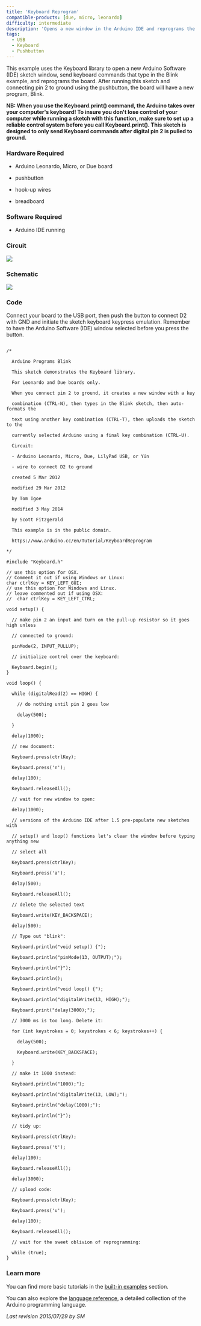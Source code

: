 ```yaml
---
title: 'Keyboard Reprogram'
compatible-products: [due, micro, leonardo]
difficulty: intermediate
description: 'Opens a new window in the Arduino IDE and reprograms the Leonardo with a simple blink program.'
tags: 
  - USB
  - Keyboard
  - Pushbutton
---
```


This example uses the Keyboard library to open a new Arduino Software (IDE) sketch window, send keyboard commands that type in the Blink example, and reprograms the board. After running this sketch and connecting pin 2 to ground using the pushbutton, the board will have a new program, Blink.

**NB:  When you use the Keyboard.print() command, the Arduino takes over your computer's keyboard! To insure you don't lose control of your computer while running a sketch with this function, make sure to set up a reliable control system before you call Keyboard.print(). This sketch is designed to only send Keyboard commands after digital pin 2 is pulled to ground.**

### Hardware Required

- Arduino Leonardo, Micro, or Due board

- pushbutton

- hook-up wires

- breadboard

### Software Required

- Arduino IDE running

### Circuit


![](assets/circuit.png)


### Schematic

![](assets/schematic.png)

### Code

Connect your board to the USB port, then push the button to connect D2 with GND and initiate the sketch keyboard keypress emulation. Remember to have the Arduino Software (IDE) window selected before you press the button.

```arduino

/*

  Arduino Programs Blink

  This sketch demonstrates the Keyboard library.

  For Leonardo and Due boards only.

  When you connect pin 2 to ground, it creates a new window with a key

  combination (CTRL-N), then types in the Blink sketch, then auto-formats the

  text using another key combination (CTRL-T), then uploads the sketch to the

  currently selected Arduino using a final key combination (CTRL-U).

  Circuit:

  - Arduino Leonardo, Micro, Due, LilyPad USB, or Yún

  - wire to connect D2 to ground

  created 5 Mar 2012

  modified 29 Mar 2012

  by Tom Igoe

  modified 3 May 2014

  by Scott Fitzgerald

  This example is in the public domain.

  https://www.arduino.cc/en/Tutorial/KeyboardReprogram

*/

#include "Keyboard.h"

// use this option for OSX.
// Comment it out if using Windows or Linux:
char ctrlKey = KEY_LEFT_GUI;
// use this option for Windows and Linux.
// leave commented out if using OSX:
//  char ctrlKey = KEY_LEFT_CTRL;

void setup() {

  // make pin 2 an input and turn on the pull-up resistor so it goes high unless

  // connected to ground:

  pinMode(2, INPUT_PULLUP);

  // initialize control over the keyboard:

  Keyboard.begin();
}

void loop() {

  while (digitalRead(2) == HIGH) {

    // do nothing until pin 2 goes low

    delay(500);

  }

  delay(1000);

  // new document:

  Keyboard.press(ctrlKey);

  Keyboard.press('n');

  delay(100);

  Keyboard.releaseAll();

  // wait for new window to open:

  delay(1000);

  // versions of the Arduino IDE after 1.5 pre-populate new sketches with

  // setup() and loop() functions let's clear the window before typing anything new

  // select all

  Keyboard.press(ctrlKey);

  Keyboard.press('a');

  delay(500);

  Keyboard.releaseAll();

  // delete the selected text

  Keyboard.write(KEY_BACKSPACE);

  delay(500);

  // Type out "blink":

  Keyboard.println("void setup() {");

  Keyboard.println("pinMode(13, OUTPUT);");

  Keyboard.println("}");

  Keyboard.println();

  Keyboard.println("void loop() {");

  Keyboard.println("digitalWrite(13, HIGH);");

  Keyboard.print("delay(3000);");

  // 3000 ms is too long. Delete it:

  for (int keystrokes = 0; keystrokes < 6; keystrokes++) {

    delay(500);

    Keyboard.write(KEY_BACKSPACE);

  }

  // make it 1000 instead:

  Keyboard.println("1000);");

  Keyboard.println("digitalWrite(13, LOW);");

  Keyboard.println("delay(1000);");

  Keyboard.println("}");

  // tidy up:

  Keyboard.press(ctrlKey);

  Keyboard.press('t');

  delay(100);

  Keyboard.releaseAll();

  delay(3000);

  // upload code:

  Keyboard.press(ctrlKey);

  Keyboard.press('u');

  delay(100);

  Keyboard.releaseAll();

  // wait for the sweet oblivion of reprogramming:

  while (true);
}
```

### Learn more

You can find more basic tutorials in the [built-in examples](/built-in-examples) section.

You can also explore the [language reference](https://www.arduino.cc/reference/en/), a detailed collection of the Arduino programming language.

*Last revision 2015/07/29 by SM*